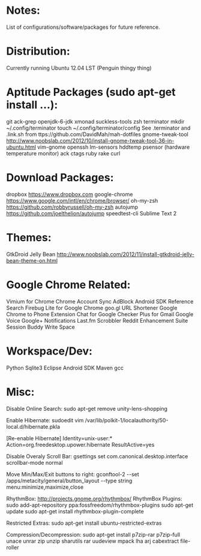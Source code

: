 Notes:
======
List of configurations/software/packages for future reference.

Distribution:
============
Currently running Ubuntu 12.04 LST (Penguin thingy thing)

Aptitude Packages (sudo apt-get install …):
===========================================
git
ack-grep
openjdk-6-jdk
xmonad suckless-tools
zsh
terminator
 mkdir ~/.config/terminator
 touch ~/.config/terminator/config
 See .terminator and .link.sh from ttps://github.com/DavidMah/mah-dotfiles
gnome-tweak-tool
 http://www.noobslab.com/2012/10/install-gnome-tweak-tool-36-in-ubuntu.html
vim-gnome
openssh
lm-sensors hddtemp psensor (hardware temperature monitor)
ack
ctags
ruby
rake
curl

Download Packages:
==================
dropbox
 https://www.dropbox.com
google-chrome
 https://www.google.com/intl/en/chrome/browser/
oh-my-zsh
 https://github.com/robbyrussell/oh-my-zsh
autojump
 https://github.com/joelthelion/autojump
speedtest-cli
Sublime Text 2

Themes:
=======
GtkDroid Jelly Bean
 http://www.noobslab.com/2012/11/install-gtkdroid-jelly-bean-theme-on.html

Google Chrome Related:
=====================
Vimium for Chrome
Chrome Account Sync
AdBlock
Android SDK Reference Search
Firebug Lite for Google Chrome
goo.gl URL Shortener
Google Chrome to Phone Extension
Chat for Google
Checker Plus for Gmail
Google Voice
Google+ Notifications
Last.fm Scrobbler
Reddit Enhancement Suite
Session Buddy
Write Space

Workspace/Dev:
=============
 Python
 Sqlite3
 Eclipse
 Android SDK
 Maven
 gcc

Misc:
=====
Disable Online Search:
 sudo apt-get remove unity-lens-shopping

Enable Hibernate:
 sudoedit vim /var/lib/polkit-1/localauthority/50-local.d/hibernate.pkla

 [Re-enable Hibernate]
 Identity=unix-user:*
 Action=org.freedesktop.upower.hibernate
 ResultActive=yes

Disable Overaly Scroll Bar:
 gsettings set com.canonical.desktop.interface scrollbar-mode normal

Move Min/Max/Exit buttons to right:
 gconftool-2 --set /apps/metacity/general/button_layout --type string menu:minimize,maximize,close

RhythmBox: http://projects.gnome.org/rhythmbox/
RhythmBox Plugins:
 sudo add-apt-repository ppa:fossfreedom/rhythmbox-plugins
 sudo apt-get update
 sudo apt-get install rhythmbox-plugin-complete

Restricted Extras: sudo apt-get install ubuntu-restricted-extras

Compression/Decompression:
 sudo apt-get install p7zip-rar p7zip-full unace unrar zip unzip sharutils rar uudeview mpack lha arj cabextract file-roller




